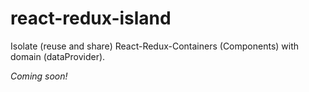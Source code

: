 # react-redux-island

Isolate (reuse and share) React-Redux-Containers (Components) with domain (dataProvider).

*Coming soon!*

